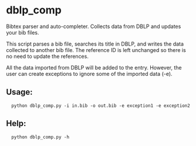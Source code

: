 # dblp_comp
Bibtex parser and auto-completer. Collects data from DBLP and updates your bib files.

This script parses a bib file, searches its title in DBLP, and writes the
data collected to another bib file. The reference ID is left unchanged so
there is no need to update the references.

All the data imported from DBLP will be added to the entry. However,
the user can create exceptions to ignore some of the imported data (-e).

## Usage:
```
  python dblp_comp.py -i in.bib -o out.bib -e exception1 -e exception2
```

## Help:
```
  python dblp_comp.py -h
```

